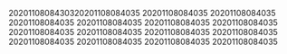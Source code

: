 2020110808430320201108084035
20201108084035
20201108084035
20201108084035
20201108084035
20201108084035
20201108084035
20201108084035
20201108084035
20201108084035
20201108084035
20201108084035
20201108084035
20201108084035
20201108084035
